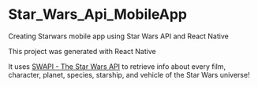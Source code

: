 # Star_Wars_Api_MobileApp
Creating Starwars mobile app using Star Wars API and React Native

This project was generated with React Native

It uses [SWAPI - The Star Wars API](https://swapi.dev/) to retrieve info about every film, character, planet, species, starship, and vehicle of the Star Wars universe!
